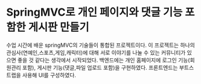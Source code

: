 # SpringMVC로 개인 페이지와 댓글 기능 포함한 게시판 만들기

수업 시간에 배운 springMVC의 기술들이 통합된 프로젝트이다. 이 프로젝트는 하나의 관심사(연예인,스포츠,게임,캐릭터)에 대해 서로 이야기를 나눌 수 있는 커뮤니티가 있으면 좋을 것 같다는 생각에서 시작되었다. 백엔드에는 개인 홈페이지에 로그인 기능(회원관리 포함), 게시판 기능(댓글,파일 업로드 포함)을 구현하였다. 프론트엔드는 부트스트랩을 사용해 UI를 구성하였다.

